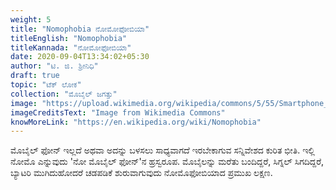 ```yaml
---
weight: 5
title: "Nomophobia ನೋಮೋಫೋಬಿಯಾ"
titleEnglish: "Nomophobia"
titleKannada: "ನೋಮೋಫೋಬಿಯಾ"
date: 2020-09-04T13:34:02+05:30
author: "ಟಿ. ಜಿ. ಶ್ರೀನಿಧಿ"
draft: true
topic: "ಟೆಕ್ ಲೋಕ"
collection: "ಮೊಬೈಲ್ ಜಗತ್ತು"
image: "https://upload.wikimedia.org/wikipedia/commons/5/55/Smartphone_use_at_railway_station.jpg"
imageCreditsText: "Image from Wikimedia Commons"
knowMoreLink: "https://en.wikipedia.org/wiki/Nomophobia"
---
```



ಮೊಬೈಲ್ ಫೋನ್ ಇಲ್ಲದೆ ಅಥವಾ ಅದನ್ನು ಬಳಸಲು ಸಾಧ್ಯವಾಗದೆ ಇರಬೇಕಾಗುವ ಸನ್ನಿವೇಶದ ಕುರಿತ ಭೀತಿ. ಇಲ್ಲಿ ನೋಮೊ ಎನ್ನುವುದು 'ನೋ ಮೊಬೈಲ್ ಫೋನ್'ನ ಹ್ರಸ್ವರೂಪ. ಮೊಬೈಲನ್ನು ಮರೆತು ಬಂದಿದ್ದರೆ, ಸಿಗ್ನಲ್ ಸಿಗದಿದ್ದರೆ, ಬ್ಯಾಟರಿ ಮುಗಿದುಹೋದರೆ ಚಡಪಡಿಕೆ ಶುರುವಾಗುವುದು ನೋಮೊಫೋಬಿಯಾದ ಪ್ರಮುಖ ಲಕ್ಷಣ.
